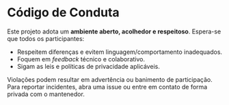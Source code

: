 # Código de Conduta

Este projeto adota um **ambiente aberto, acolhedor e respeitoso**. Espera-se que todos os participantes:

- Respeitem diferenças e evitem linguagem/comportamento inadequados.
- Foquem em *feedback* técnico e colaborativo.
- Sigam as leis e políticas de privacidade aplicáveis.

Violações podem resultar em advertência ou banimento de participação. Para reportar incidentes, abra uma issue ou entre em contato de forma privada com o mantenedor.

